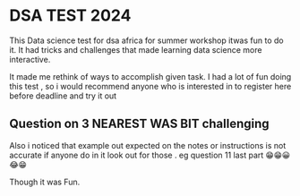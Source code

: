 # DSA TEST 2024

This  Data  science test for dsa africa for summer workshop  itwas fun to do it.
It had tricks  and challenges that made learning data science more interactive.

It made me rethink of  ways to accomplish given task. I had a lot of fun doing this test , so i would recommend anyone who is interested in to register here before deadline and try it out

## Question on 3 NEAREST WAS BIT challenging

Also i noticed that example out expected on the notes or instructions is not accurate if anyone do in it look out for those . eg question 11 last  part 😁😁😀😂😁


Though it was Fun.